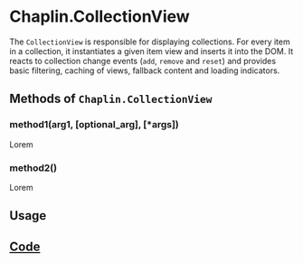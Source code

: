 # Chaplin.CollectionView

The `CollectionView` is responsible for displaying collections. For every item in a collection, it instantiates a given item view and inserts it into the DOM. It reacts to collection change events (`add`, `remove` and `reset`) and provides basic filtering, caching of views, fallback content and loading indicators.

## Methods of `Chaplin.CollectionView`

### method1(arg1, [optional_arg], [*args])
Lorem


### method2()
Lorem



## Usage


## [Code](https://github.com/chaplinjs/chaplin/blob/master/src/chaplin/views/collection_view.coffee)
